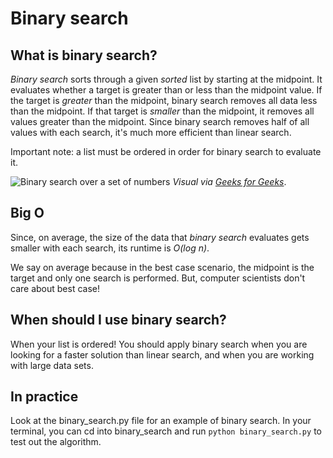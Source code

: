 # Binary search 

## What is binary search? 
*Binary search* sorts through a given _sorted_ list by starting at the midpoint. It evaluates whether a target is greater than or less than the midpoint value. If the target is _greater_ than the midpoint, binary search removes all data less than the midpoint. If that target is _smaller_ than the midpoint, it removes all values greater than the midpoint. Since binary search removes half of all values with each search, it's much more efficient than linear search. 

Important note: a list must be ordered in order for binary search to evaluate it. 

![Binary search over a set of numbers](https://www.cdn.geeksforgeeks.org/wp-content/uploads/Binary-Search.png)
_Visual via [Geeks for Geeks](https://www.geeksforgeeks.org/binary-search/)_. 

## Big O 
Since, on average, the size of the data that *binary search* evaluates gets smaller with each search, its runtime is *O(log n)*. 

We say on average because in the best case scenario, the midpoint is the target and only one search is performed. But, computer scientists don't care about best case! 

## When should I use binary search? 
When your list is ordered! You should apply binary search when you are looking for a faster solution than linear search, and when you are working with large data sets. 

## In practice 
Look at the binary_search.py file for an example of binary search. In your terminal, you can cd into binary_search and run `python binary_search.py` to test out the algorithm. 